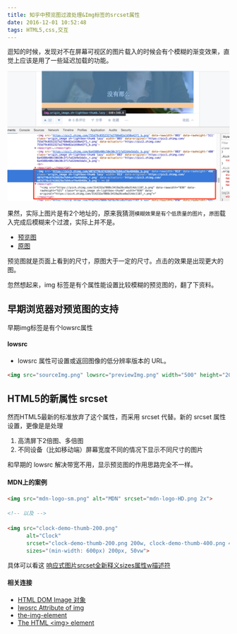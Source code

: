 ```yaml
---
title: 知乎中预览图过渡处理&Img标签的srcset属性
date: 2016-12-01 10:52:48
tags: HTML5,css,交互
---
```



逛知的时候，发现对不在屏幕可视区的图片载入的时候会有个模糊的渐变效果，直觉上应该是用了一些延迟加载的功能。

![知乎上图片多个源](/images/zhihu-lazy-image.png)

果然，实际上图片是有2个地址的，原来我猜测`模糊效果是有个低质量的图片`，`原图`载入完成后模糊来个过渡，实际上并不是。

- [预览图](https://pic3.zhimg.com/407d770c67426629a7b94cef4e48468e_r.png)
- [原图](https://pic3.zhimg.com/407d770c67426629a7b94cef4e48468e_r.png)

预览图就是页面上看到的尺寸，原图大于一定的尺寸。点击的效果是出现更大的图。

忽然想起来，img 标签是有个属性能设置比较模糊的预览图的，翻了下资料。

## 早期浏览器对预览图的支持

早期img标签是有个lowsrc属性

#### lowsrc

- lowsrc 属性可设置或返回图像的低分辨率版本的 URL。


````html
<img src="sourceImg.png" lowsrc="previewImg.png" width="500" height="2000">
````

## HTML5的新属性 srcset

然而HTML5最新的标准放弃了这个属性，而采用 srcset 代替。新的 srcset 属性设置，更像是是处理

1. 高清屏下2倍图、多倍图
2. 不同设备（比如移动端）屏幕宽度不同的情况下显示不同尺寸的图片

和早期的 lowsrc 解决带宽不用，显示预览图的作用思路完全不一样。

#### MDN上的案例

```` html
<img src="mdn-logo-sm.png" alt="MDN" srcset="mdn-logo-HD.png 2x">

<!-- 以及 -->

<img src="clock-demo-thumb-200.png"
      alt="Clock"
      srcset="clock-demo-thumb-200.png 200w, clock-demo-thumb-400.png 400w"
      sizes="(min-width: 600px) 200px, 50vw">
````

具体可以看这 [响应式图片srcset全新释义sizes属性w描述符](http://www.zhangxinxu.com/wordpress/2014/10/responsive-images-srcset-size-w-descriptor/)



#### 相关连接

- [HTML DOM Image 对象](http://www.w3school.com.cn/jsref/dom_obj_image.asp)
- [lwosrc Attribute of img ](http://html.com/attributes/img-lowsrc/)
- [the-img-element](https://w3c.github.io/html/semantics-embedded-content.html#the-img-element)
- [The HTML &lt;img&gt; element](https://developer.mozilla.org/en-US/docs/Web/HTML/Element/img)

